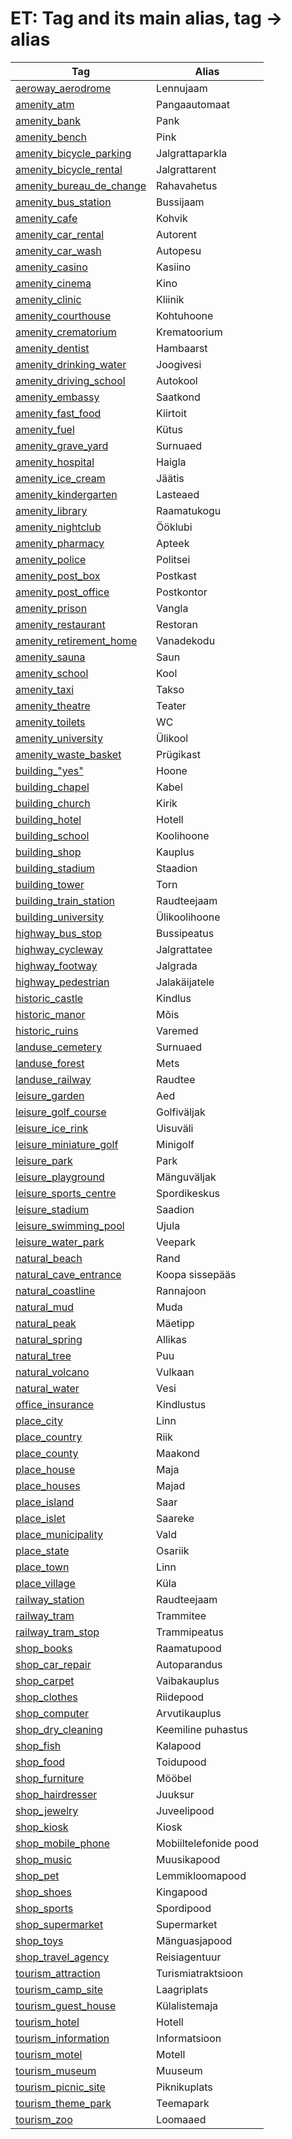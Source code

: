 # ET: Tag and its main alias, tag -> alias

Tag | Alias 
--- | --- 
[aeroway\_aerodrome](https://taginfo.openstreetmap.org/tags/aeroway=aerodrome) | Lennujaam
[amenity\_atm](https://taginfo.openstreetmap.org/tags/amenity=atm) | Pangaautomaat
[amenity\_bank](https://taginfo.openstreetmap.org/tags/amenity=bank) | Pank
[amenity\_bench](https://taginfo.openstreetmap.org/tags/amenity=bench) | Pink
[amenity\_bicycle\_parking](https://taginfo.openstreetmap.org/tags/amenity=bicycle_parking) | Jalgrattaparkla
[amenity\_bicycle\_rental](https://taginfo.openstreetmap.org/tags/amenity=bicycle_rental) | Jalgrattarent
[amenity\_bureau\_de\_change](https://taginfo.openstreetmap.org/tags/amenity=bureau_de_change) | Rahavahetus
[amenity\_bus\_station](https://taginfo.openstreetmap.org/tags/amenity=bus_station) | Bussijaam
[amenity\_cafe](https://taginfo.openstreetmap.org/tags/amenity=cafe) | Kohvik
[amenity\_car\_rental](https://taginfo.openstreetmap.org/tags/amenity=car_rental) | Autorent
[amenity\_car\_wash](https://taginfo.openstreetmap.org/tags/amenity=car_wash) | Autopesu
[amenity\_casino](https://taginfo.openstreetmap.org/tags/amenity=casino) | Kasiino
[amenity\_cinema](https://taginfo.openstreetmap.org/tags/amenity=cinema) | Kino
[amenity\_clinic](https://taginfo.openstreetmap.org/tags/amenity=clinic) | Kliinik
[amenity\_courthouse](https://taginfo.openstreetmap.org/tags/amenity=courthouse) | Kohtuhoone
[amenity\_crematorium](https://taginfo.openstreetmap.org/tags/amenity=crematorium) | Krematoorium
[amenity\_dentist](https://taginfo.openstreetmap.org/tags/amenity=dentist) | Hambaarst
[amenity\_drinking\_water](https://taginfo.openstreetmap.org/tags/amenity=drinking_water) | Joogivesi
[amenity\_driving\_school](https://taginfo.openstreetmap.org/tags/amenity=driving_school) | Autokool
[amenity\_embassy](https://taginfo.openstreetmap.org/tags/amenity=embassy) | Saatkond
[amenity\_fast\_food](https://taginfo.openstreetmap.org/tags/amenity=fast_food) | Kiirtoit
[amenity\_fuel](https://taginfo.openstreetmap.org/tags/amenity=fuel) | Kütus
[amenity\_grave\_yard](https://taginfo.openstreetmap.org/tags/amenity=grave_yard) | Surnuaed
[amenity\_hospital](https://taginfo.openstreetmap.org/tags/amenity=hospital) | Haigla
[amenity\_ice\_cream](https://taginfo.openstreetmap.org/tags/amenity=ice_cream) | Jäätis
[amenity\_kindergarten](https://taginfo.openstreetmap.org/tags/amenity=kindergarten) | Lasteaed
[amenity\_library](https://taginfo.openstreetmap.org/tags/amenity=library) | Raamatukogu
[amenity\_nightclub](https://taginfo.openstreetmap.org/tags/amenity=nightclub) | Ööklubi
[amenity\_pharmacy](https://taginfo.openstreetmap.org/tags/amenity=pharmacy) | Apteek
[amenity\_police](https://taginfo.openstreetmap.org/tags/amenity=police) | Politsei
[amenity\_post\_box](https://taginfo.openstreetmap.org/tags/amenity=post_box) | Postkast
[amenity\_post\_office](https://taginfo.openstreetmap.org/tags/amenity=post_office) | Postkontor
[amenity\_prison](https://taginfo.openstreetmap.org/tags/amenity=prison) | Vangla
[amenity\_restaurant](https://taginfo.openstreetmap.org/tags/amenity=restaurant) | Restoran
[amenity\_retirement\_home](https://taginfo.openstreetmap.org/tags/amenity=retirement_home) | Vanadekodu
[amenity\_sauna](https://taginfo.openstreetmap.org/tags/amenity=sauna) | Saun
[amenity\_school](https://taginfo.openstreetmap.org/tags/amenity=school) | Kool
[amenity\_taxi](https://taginfo.openstreetmap.org/tags/amenity=taxi) | Takso
[amenity\_theatre](https://taginfo.openstreetmap.org/tags/amenity=theatre) | Teater
[amenity\_toilets](https://taginfo.openstreetmap.org/tags/amenity=toilets) | WC
[amenity\_university](https://taginfo.openstreetmap.org/tags/amenity=university) | Ülikool
[amenity\_waste\_basket](https://taginfo.openstreetmap.org/tags/amenity=waste_basket) | Prügikast
[building\_&quot;yes&quot;](https://taginfo.openstreetmap.org/tags/building=&quot;yes&quot;) | Hoone
[building\_chapel](https://taginfo.openstreetmap.org/tags/building=chapel) | Kabel
[building\_church](https://taginfo.openstreetmap.org/tags/building=church) | Kirik
[building\_hotel](https://taginfo.openstreetmap.org/tags/building=hotel) | Hotell
[building\_school](https://taginfo.openstreetmap.org/tags/building=school) | Koolihoone
[building\_shop](https://taginfo.openstreetmap.org/tags/building=shop) | Kauplus
[building\_stadium](https://taginfo.openstreetmap.org/tags/building=stadium) | Staadion
[building\_tower](https://taginfo.openstreetmap.org/tags/building=tower) | Torn
[building\_train\_station](https://taginfo.openstreetmap.org/tags/building=train_station) | Raudteejaam
[building\_university](https://taginfo.openstreetmap.org/tags/building=university) | Ülikoolihoone
[highway\_bus\_stop](https://taginfo.openstreetmap.org/tags/highway=bus_stop) | Bussipeatus
[highway\_cycleway](https://taginfo.openstreetmap.org/tags/highway=cycleway) | Jalgrattatee
[highway\_footway](https://taginfo.openstreetmap.org/tags/highway=footway) | Jalgrada
[highway\_pedestrian](https://taginfo.openstreetmap.org/tags/highway=pedestrian) | Jalakäijatele
[historic\_castle](https://taginfo.openstreetmap.org/tags/historic=castle) | Kindlus
[historic\_manor](https://taginfo.openstreetmap.org/tags/historic=manor) | Mõis
[historic\_ruins](https://taginfo.openstreetmap.org/tags/historic=ruins) | Varemed
[landuse\_cemetery](https://taginfo.openstreetmap.org/tags/landuse=cemetery) | Surnuaed
[landuse\_forest](https://taginfo.openstreetmap.org/tags/landuse=forest) | Mets
[landuse\_railway](https://taginfo.openstreetmap.org/tags/landuse=railway) | Raudtee
[leisure\_garden](https://taginfo.openstreetmap.org/tags/leisure=garden) | Aed
[leisure\_golf\_course](https://taginfo.openstreetmap.org/tags/leisure=golf_course) | Golfiväljak
[leisure\_ice\_rink](https://taginfo.openstreetmap.org/tags/leisure=ice_rink) | Uisuväli
[leisure\_miniature\_golf](https://taginfo.openstreetmap.org/tags/leisure=miniature_golf) | Minigolf
[leisure\_park](https://taginfo.openstreetmap.org/tags/leisure=park) | Park
[leisure\_playground](https://taginfo.openstreetmap.org/tags/leisure=playground) | Mänguväljak
[leisure\_sports\_centre](https://taginfo.openstreetmap.org/tags/leisure=sports_centre) | Spordikeskus
[leisure\_stadium](https://taginfo.openstreetmap.org/tags/leisure=stadium) | Saadion
[leisure\_swimming\_pool](https://taginfo.openstreetmap.org/tags/leisure=swimming_pool) | Ujula
[leisure\_water\_park](https://taginfo.openstreetmap.org/tags/leisure=water_park) | Veepark
[natural\_beach](https://taginfo.openstreetmap.org/tags/natural=beach) | Rand
[natural\_cave\_entrance](https://taginfo.openstreetmap.org/tags/natural=cave_entrance) | Koopa sissepääs
[natural\_coastline](https://taginfo.openstreetmap.org/tags/natural=coastline) | Rannajoon
[natural\_mud](https://taginfo.openstreetmap.org/tags/natural=mud) | Muda
[natural\_peak](https://taginfo.openstreetmap.org/tags/natural=peak) | Mäetipp
[natural\_spring](https://taginfo.openstreetmap.org/tags/natural=spring) | Allikas
[natural\_tree](https://taginfo.openstreetmap.org/tags/natural=tree) | Puu
[natural\_volcano](https://taginfo.openstreetmap.org/tags/natural=volcano) | Vulkaan
[natural\_water](https://taginfo.openstreetmap.org/tags/natural=water) | Vesi
[office\_insurance](https://taginfo.openstreetmap.org/tags/office=insurance) | Kindlustus
[place\_city](https://taginfo.openstreetmap.org/tags/place=city) | Linn
[place\_country](https://taginfo.openstreetmap.org/tags/place=country) | Riik
[place\_county](https://taginfo.openstreetmap.org/tags/place=county) | Maakond
[place\_house](https://taginfo.openstreetmap.org/tags/place=house) | Maja
[place\_houses](https://taginfo.openstreetmap.org/tags/place=houses) | Majad
[place\_island](https://taginfo.openstreetmap.org/tags/place=island) | Saar
[place\_islet](https://taginfo.openstreetmap.org/tags/place=islet) | Saareke
[place\_municipality](https://taginfo.openstreetmap.org/tags/place=municipality) | Vald
[place\_state](https://taginfo.openstreetmap.org/tags/place=state) | Osariik
[place\_town](https://taginfo.openstreetmap.org/tags/place=town) | Linn
[place\_village](https://taginfo.openstreetmap.org/tags/place=village) | Küla
[railway\_station](https://taginfo.openstreetmap.org/tags/railway=station) | Raudteejaam
[railway\_tram](https://taginfo.openstreetmap.org/tags/railway=tram) | Trammitee
[railway\_tram\_stop](https://taginfo.openstreetmap.org/tags/railway=tram_stop) | Trammipeatus
[shop\_books](https://taginfo.openstreetmap.org/tags/shop=books) | Raamatupood
[shop\_car\_repair](https://taginfo.openstreetmap.org/tags/shop=car_repair) | Autoparandus
[shop\_carpet](https://taginfo.openstreetmap.org/tags/shop=carpet) | Vaibakauplus
[shop\_clothes](https://taginfo.openstreetmap.org/tags/shop=clothes) | Riidepood
[shop\_computer](https://taginfo.openstreetmap.org/tags/shop=computer) | Arvutikauplus
[shop\_dry\_cleaning](https://taginfo.openstreetmap.org/tags/shop=dry_cleaning) | Keemiline puhastus
[shop\_fish](https://taginfo.openstreetmap.org/tags/shop=fish) | Kalapood
[shop\_food](https://taginfo.openstreetmap.org/tags/shop=food) | Toidupood
[shop\_furniture](https://taginfo.openstreetmap.org/tags/shop=furniture) | Mööbel
[shop\_hairdresser](https://taginfo.openstreetmap.org/tags/shop=hairdresser) | Juuksur
[shop\_jewelry](https://taginfo.openstreetmap.org/tags/shop=jewelry) | Juveelipood
[shop\_kiosk](https://taginfo.openstreetmap.org/tags/shop=kiosk) | Kiosk
[shop\_mobile\_phone](https://taginfo.openstreetmap.org/tags/shop=mobile_phone) | Mobiiltelefonide pood
[shop\_music](https://taginfo.openstreetmap.org/tags/shop=music) | Muusikapood
[shop\_pet](https://taginfo.openstreetmap.org/tags/shop=pet) | Lemmikloomapood
[shop\_shoes](https://taginfo.openstreetmap.org/tags/shop=shoes) | Kingapood
[shop\_sports](https://taginfo.openstreetmap.org/tags/shop=sports) | Spordipood
[shop\_supermarket](https://taginfo.openstreetmap.org/tags/shop=supermarket) | Supermarket
[shop\_toys](https://taginfo.openstreetmap.org/tags/shop=toys) | Mänguasjapood
[shop\_travel\_agency](https://taginfo.openstreetmap.org/tags/shop=travel_agency) | Reisiagentuur
[tourism\_attraction](https://taginfo.openstreetmap.org/tags/tourism=attraction) | Turismiatraktsioon
[tourism\_camp\_site](https://taginfo.openstreetmap.org/tags/tourism=camp_site) | Laagriplats
[tourism\_guest\_house](https://taginfo.openstreetmap.org/tags/tourism=guest_house) | Külalistemaja
[tourism\_hotel](https://taginfo.openstreetmap.org/tags/tourism=hotel) | Hotell
[tourism\_information](https://taginfo.openstreetmap.org/tags/tourism=information) | Informatsioon
[tourism\_motel](https://taginfo.openstreetmap.org/tags/tourism=motel) | Motell
[tourism\_museum](https://taginfo.openstreetmap.org/tags/tourism=museum) | Muuseum
[tourism\_picnic\_site](https://taginfo.openstreetmap.org/tags/tourism=picnic_site) | Piknikuplats
[tourism\_theme\_park](https://taginfo.openstreetmap.org/tags/tourism=theme_park) | Teemapark
[tourism\_zoo](https://taginfo.openstreetmap.org/tags/tourism=zoo) | Loomaaed
